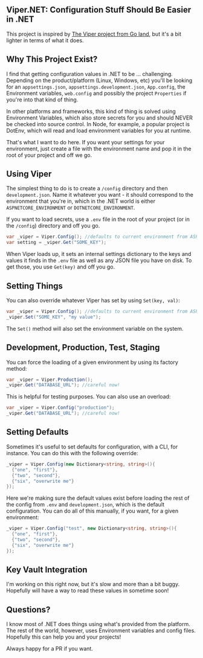 ## Viper.NET: Configuration Stuff Should Be Easier in .NET

This project is inspired by [The Viper project from Go land](https://github.com/spf13/viper), but it's a bit lighter in terms of what it does.

## Why This Project Exist?

I find that getting configuration values in .NET to be ... challenging. Depending on the product/platform (Linux, Windows, etc) you'll be looking for an `appsettings.json`, `appsettings.development.json`, `App.config`, the Environment variables, `web.config` and possibly the project `Properties` if you're into that kind of thing.

In other platforms and frameworks, this kind of thing is solved using Environment Variables, which also store secrets for you and should NEVER be checked into source control. In Node, for example, a popular project is DotEnv, which will read and load environment variables for you at runtime.

That's what I want to do here. If you want your settings for your environment, just create a file with the environment name and pop it in the root of your project and off we go.

## Using Viper

The simplest thing to do is to create a `/config` directory and then `development.json`. Name it whatever you want - it should correspond to the environment that you're in, which in the .NET world is either `ASPNETCORE_ENVIRONMENT` or `DOTNETCORE_ENVIRONMENT`.

If you want to load secrets, use a `.env` file in the root of your project (or in the `/config`) directory and off you go.

```csharp
var _viper = Viper.Config(); //defaults to current environment from ASPNETCORE_ENVIRONMENT or DOTNETCORE_ENVIRONMENT
var setting = _viper.Get("SOME_KEY");
```

When Viper loads up, it sets an internal settings dictionary to the keys and values it finds in the `.env` file as well as any JSON file you have on disk. To get those, you use `Get(key)` and off you go.

## Setting Things

You can also override whatever Viper has set by using `Set(key, val)`:

```csharp
var _viper = Viper.Config(); //defaults to current environment from ASPNETCORE_ENVIRONMENT or DOTNETCORE_ENVIRONMENT
_viper.Set("SOME_KEY", "my value");
```

The `Set()` method will also set the environment variable on the system.

## Development, Production, Test, Staging

You can force the loading of a given environment by using its factory method:

```csharp
var _viper = Viper.Production();
_viper.Get("DATABASE_URL"); //careful now!
```

This is helpful for testing purposes. You can also use an overload:

```csharp
var _viper = Viper.Config("production");
_viper.Get("DATABASE_URL"); //careful now!
```

## Setting Defaults

Sometimes it's useful to set defaults for configuration, with a CLI, for instance. You can do this with the following override:

```csharp
_viper = Viper.Config(new Dictionary<string, string>(){
  {"one", "first"},
  {"two", "second"},
  {"six", "overwrite me"}
});
```

Here we're making sure the default values exist before loading the rest of the config from `.env` and `development.json`, which is the default configuration. You can do all of this manually, if you want, for a given environment:

```csharp
_viper = Viper.Config("test", new Dictionary<string, string>(){
  {"one", "first"},
  {"two", "second"},
  {"six", "overwrite me"}
});
```

## Key Vault Integration

I'm working on this right now, but it's slow and more than a bit buggy. Hopefully will have a way to read these values in sometime soon!


## Questions?

I know most of .NET does things using what's provided from the platform. The rest of the world, however, uses Environment variables and config files. Hopefully this can help you and your projects!

Always happy for a PR if you want.